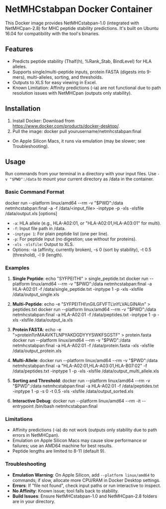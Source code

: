 # NetMHCstabpan Docker Container

This Docker image provides NetMHCstabpan-1.0 (integrated with NetMHCpan-2.8) for MHC peptide stability predictions. It's built on Ubuntu 16.04 for compatibility with the tool's binaries.

## Features
- Predicts peptide stability (Thalf(h), %Rank_Stab, BindLevel) for HLA alleles.
- Supports single/multi-peptide inputs, protein FASTA (digests into 9-mers), multi-alleles, sorting, and thresholds.
- Outputs to XLS for easy viewing in Excel.
- Known Limitation: Affinity predictions (-ia) are not functional due to path resolution issues with NetMHCpan (outputs only stability).

## Installation
1. Install Docker: Download from https://www.docker.com/products/docker-desktop/.
2. Pull the image: docker pull yourusername/netmhcstabpan:final

- On Apple Silicon Macs, it runs via emulation (may be slower; see Troubleshooting).

## Usage
Run commands from your terminal in a directory with your input files. Use `-v "$PWD":/data` to mount your current directory as /data in the container.

### Basic Command Format
docker run --platform linux/amd64 --rm -v "$PWD":/data netmhcstabpan:final -a  -f /data/<input_file> -inptype  -p -xls -xlsfile /data/output.xls [options]
- `-a`: HLA allele (e.g., HLA-A02:01, or "HLA-A02:01,HLA-A03:01" for multi).
- `-f`: Input file path in /data.
- `-inptype 1`: For plain peptide list (one per line).
- `-p`: For peptide input (no digestion; use without for proteins).
- `-xls -xlsfile`: Output to XLS.
- Options: -ia (affinity, currently broken), -s 0 (sort by stability), -t 0.5 (threshold), -l 9 (length).

### Examples
1. **Single Peptide**:
echo "SYFPEITHI" > single_peptide.txt
docker run --platform linux/amd64 --rm -v "$PWD":/data netmhcstabpan:final -a HLA-A02:01 -f /data/single_peptide.txt -inptype 1 -p -xls -xlsfile /data/output_single.xls


2. **Multi-Peptide**:
echo -e "SYFPEITHI\nGILGFVFTL\nYLVALGINA\n" > peptides.txt
docker run --platform linux/amd64 --rm -v "$PWD":/data netmhcstabpan:final -a HLA-A02:01 -f /data/peptides.txt -inptype 1 -p -xls -xlsfile /data/output_ia.xls

3. **Protein FASTA**:
echo -e ">protein1\nMAAVKTLNPYAKDGDYYYSWKFSGSTF" > protein.fasta
docker run --platform linux/amd64 --rm -v "$PWD":/data netmhcstabpan:final -a HLA-A02:01 -f /data/protein.fasta -xls -xlsfile /data/output_protein.xls

4. **Multi-Allele**:
docker run --platform linux/amd64 --rm -v "$PWD":/data netmhcstabpan:final -a "HLA-A02:01,HLA-A03:01,HLA-B07:02" -f /data/peptides.txt -inptype 1 -p -xls -xlsfile /data/output_multi_allele.xls

5. **Sorting and Threshold**:
docker run --platform linux/amd64 --rm -v "$PWD":/data netmhcstabpan:final -a HLA-A02:01 -f /data/peptides.txt -inptype 1 -p -s 0 -t 0.5 -xls -xlsfile /data/output_sorted.xls

6. **Interactive Debug**:
docker run --platform linux/amd64 --rm -it --entrypoint /bin/bash netmhcstabpan:final


### Limitations
- Affinity predictions (-ia) do not work (outputs only stability due to path errors in NetMHCpan).
- Emulation on Apple Silicon Macs may cause slow performance or failures; use an AMD64 machine for best results.
- Peptide lengths are limited to 8-11 (default 9).

### Troubleshooting
- **Emulation Warning**: On Apple Silicon, add `--platform linux/amd64` to commands; if slow, allocate more CPU/RAM in Docker Desktop settings.
- **Errors**: If "file not found", check input paths or run interactive to inspect.
- **No Affinity**: Known issue; tool falls back to stability.
- **Build Issues**: Ensure NetMHCstabpan-1.0 and NetMHCpan-2.8 folders are in your directory.



